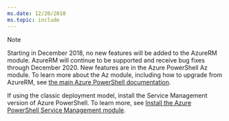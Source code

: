 ```yaml
---
ms.date: 12/20/2018
ms.topic: include
---
```


> [!NOTE]
> 
> Starting in December 2018, no new features will be added to the AzureRM module. AzureRM will continue to be supported and
> receive bug fixes through December 2020. New features are in the Azure PowerShell Az module. To learn more about the Az module,
> including how to upgrade from AzureRM, see [the main Azure PowerShell documentation](/powershell/azure).
>
> If using the classic deployment model, install the Service Management version of Azure PowerShell.
> To learn more, see [Install the Azure PowerShell Service Management module](/powershell/azure/servicemanagement/install-azure-ps).
